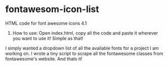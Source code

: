 fontawesom-icon-list
====================

HTML code for font awesome icons 4.1

1. How to use:
  Open index.html, copy all the code and paste it wherever you want to use it! Simple as that!

I simply wanted a dropdown list of all the available fonts for a project I am working on. I wrote a tiny script to scrape 
all the fontawesome classes from fontawesome's website. And thats it!
